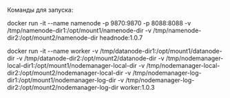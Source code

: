Команды для запуска:

docker run -it --name namenode -p 9870:9870 -p 8088:8088 -v /tmp/namenode-dir1:/opt/mount1/namenode-dir -v /tmp/namenode-dir2:/opt/mount2/namenode-dir headnode:1.0.7

docker run -it --name worker -v /tmp/datanode-dir1:/opt/mount1/datanode-dir -v /tmp/datanode-dir2:/opt/mount2/datanode-dir -v /tmp/nodemanager-local-dir1:/opt/mount1/nodemanager-local-dir -v /tmp/nodemanager-local-dir2:/opt/mount2/nodemanager-local-dir -v /tmp/nodemanager-log-dir1:/opt/mount1/nodemanager-log-dir -v /tmp/nodemanager-log-dir2:/opt/mount2/nodemanager-log-dir worker:1.0.3